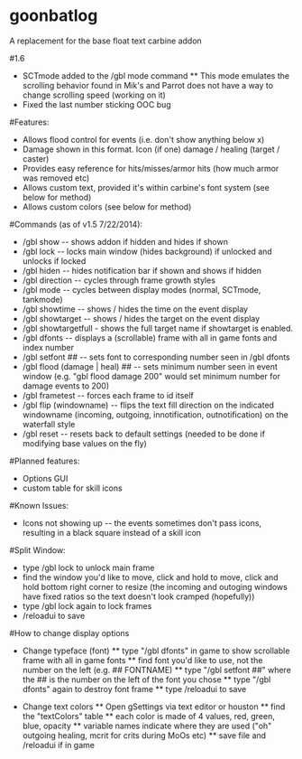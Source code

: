 # goonbatlog
A replacement for the base float text carbine addon

#1.6

* SCTmode added to the /gbl mode command
** This mode emulates the scrolling behavior found in Mik's and Parrot does not have a way to change scrolling speed (working on it)
* Fixed the last number sticking OOC bug

#Features:

* Allows flood control for events (i.e. don't show anything below x)
* Damage shown in this format. Icon (if one) damage / healing (target / caster)
* Provides easy reference for hits/misses/armor hits (how much armor was removed etc)
* Allows custom text, provided it's within carbine's font system (see below for method)
* Allows custom colors (see below for method)

#Commands (as of v1.5 7/22/2014):

* /gbl show  -- shows addon if hidden and hides if shown
* /gbl lock -- locks main window (hides background) if unlocked and unlocks if locked
* /gbl hiden -- hides notification bar if shown and shows if hidden
* /gbl direction -- cycles through frame growth styles
* /gbl mode -- cycles between display modes (normal, SCTmode, tankmode)
* /gbl showtime -- shows / hides the time on the event display
* /gbl showtarget -- shows / hides the target on the event display
* /gbl showtargetfull - shows the full target name if showtarget is enabled.
* /gbl dfonts -- displays a (scrollable) frame with all in game fonts and index number
* /gbl setfont ## -- sets font to corresponding number seen in /gbl dfonts
* /gbl flood (damage | heal) ## -- sets minimum number seen in event window (e.g. "gbl flood damage 200" would set minimum number for damage events to 200)
* /gbl frametest -- forces each frame to id itself
* /gbl flip (windowname) -- flips the text fill direction on the indicated windowname (incoming, outgoing, innotification, outnotification) on the waterfall style
* /gbl reset -- resets back to default settings (needed to be done if modifying base values on the fly)

#Planned features:

* Options GUI
* custom table for skill icons

#Known Issues:

* Icons not showing up -- the events sometimes don't pass icons, resulting in a black square instead of a skill icon

#Split Window:

* type /gbl lock to unlock main frame
* find the window you'd like to move, click and hold to move, click and hold bottom right corner to resize (the incoming and outoging windows have fixed ratios so the text doesn't look cramped (hopefully))
* type /gbl lock again to lock frames
* /reloadui to save

#How to change display options

* Change typeface (font)
** type "/gbl dfonts" in game to show scrollable frame with all in game fonts
** find font you'd like to use, not the number on the left (e.g. ## FONTNAME)
** type "/gbl setfont ##" where the ## is the number on the left of the font you chose
** type "/gbl dfonts" again to destroy font frame
** type /reloadui to save

* Change text colors
** Open gSettings via text editor or houston
** find the "textColors" table
** each color is made of 4 values, red, green, blue, opacity
** variable names indicate where they are used ("oh" outgoing healing, mcrit for crits during MoOs etc)
** save file and /reloadui if in game
